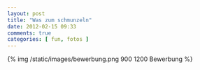 ```yaml
---
layout: post
title: "Was zum schmunzeln"
date: 2012-02-15 09:33
comments: true
categories: [ fun, fotos ] 
---
```


{% img /static/images/bewerbung.png 900 1200 Bewerbung %}
